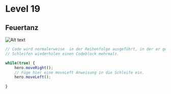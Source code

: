 # Level 19
## Feuertanz 
![Alt text](19.png)
```js
// Code wird normalerweise  in der Reihenfolge ausgeführt, in der er geschrieben wurde.
// Schleifen wiederholen einen Codeblock mehrmals.

while(true) {
    hero.moveRight();
    // Füge hier eine moveLeft Anweisung in die Schleife ein.
    hero.moveLeft();
    
}
